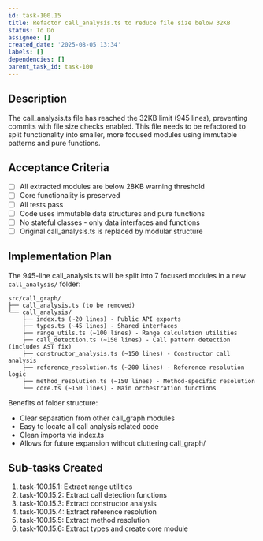 ```yaml
---
id: task-100.15
title: Refactor call_analysis.ts to reduce file size below 32KB
status: To Do
assignee: []
created_date: '2025-08-05 13:34'
labels: []
dependencies: []
parent_task_id: task-100
---
```


## Description

The call_analysis.ts file has reached the 32KB limit (945 lines), preventing commits with file size checks enabled. This file needs to be refactored to split functionality into smaller, more focused modules using immutable patterns and pure functions.

## Acceptance Criteria

- [ ] All extracted modules are below 28KB warning threshold
- [ ] Core functionality is preserved
- [ ] All tests pass
- [ ] Code uses immutable data structures and pure functions
- [ ] No stateful classes - only data interfaces and functions
- [ ] Original call_analysis.ts is replaced by modular structure

## Implementation Plan

The 945-line call_analysis.ts will be split into 7 focused modules in a new `call_analysis/` folder:

```
src/call_graph/
├── call_analysis.ts (to be removed)
└── call_analysis/
    ├── index.ts (~20 lines) - Public API exports
    ├── types.ts (~45 lines) - Shared interfaces
    ├── range_utils.ts (~100 lines) - Range calculation utilities
    ├── call_detection.ts (~150 lines) - Call pattern detection (includes AST fix)
    ├── constructor_analysis.ts (~150 lines) - Constructor call analysis
    ├── reference_resolution.ts (~200 lines) - Reference resolution logic
    ├── method_resolution.ts (~150 lines) - Method-specific resolution
    └── core.ts (~150 lines) - Main orchestration functions
```

Benefits of folder structure:
- Clear separation from other call_graph modules
- Easy to locate all call analysis related code
- Clean imports via index.ts
- Allows for future expansion without cluttering call_graph/

## Sub-tasks Created

1. task-100.15.1: Extract range utilities
2. task-100.15.2: Extract call detection functions
3. task-100.15.3: Extract constructor analysis
4. task-100.15.4: Extract reference resolution
5. task-100.15.5: Extract method resolution
6. task-100.15.6: Extract types and create core module

